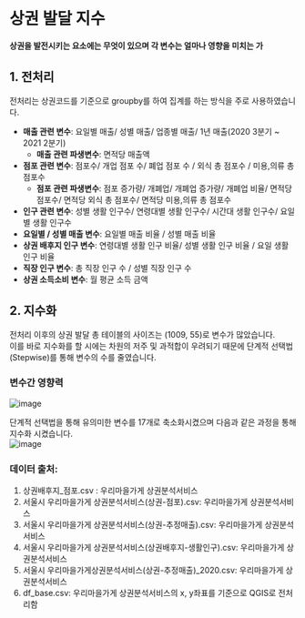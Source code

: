 # 상권 발달 지수

**상권을 발전시키는 요소에는 무엇이 있으며 각 변수는 얼마나 영향을 미치는 가**

## 1. 전처리

전처리는 상권코드를 기준으로 groupby를 하여 집계를 하는 방식을 주로 사용하였습니다.

- **매출 관련 변수**: 요일별 매출/ 성별 매출/ 업종별 매출/ 1년 매출(2020 3분기 ~ 2021 2분기)
  - **매출 관련 파생변수**: 면적당 매출액
- **점포 관련 변수**: 점포수/ 개업 점포 수/ 폐업 점포 수 / 외식 총 점포수 / 미용,의류 총 점포수
  - **점포 관련 파생변수**: 점포 증가량/ 개폐업/ 개폐업 증가량/ 개폐업 비율/ 면적당 점포수/ 면적당 외식 총 점포수/ 면적당 미용,의류 총 점포수
- **인구 관련 변수**: 성별 생활 인구수/ 연령대별 생활 인구수/ 시간대 생활 인구수/ 요일별 생활 인구수
- **요일별 / 성별 매출 변수**: 요일별 매출 비율 / 성별 매출 비율
- **상권 배후지 인구 변수**: 연령대별 생활 인구 비율/ 성별 생활 인구 비율 / 요일 생활 인구 비율
- **직장 인구 변수**: 총 직장 인구 수 / 성별 직장 인구 수
- **상권 소득소비 변수**: 월 평균 소득 금액

## 2. 지수화

전처리 이후의 상권 발달 총 테이블의 사이즈는 (1009, 55)로 변수가 많았습니다.  
이를 바로 지수화를 할 시에는 차원의 저주 및 과적합이 우려되기 때문에 단계적 선택법(Stepwise)를 통해 변수의 수를 줄였습니다.  
### 변수간 영향력
![image](https://user-images.githubusercontent.com/70187490/147397799-f8eab8e1-3e0a-4a65-aa90-94d374953e67.png)

단계적 선택법을 통해 유의미한 변수를 17개로 축소화시켰으며 다음과 같은 과정을 통해 지수화 시켰습니다.  
![image](https://user-images.githubusercontent.com/70187490/147397769-d42fbd4d-521b-44a4-bea4-b0661c255b98.png)

### 데이터 출처:
1. 상권배후지_점포.csv    : 우리마을가게 상권분석서비스
2. 서울시 우리마을가게 상권분석서비스(상권-점포).csv: 우리마을가게 상권분석서비스
3. 서울시 우리마을가게 상권분석서비스(상권-추정매출).csv: 우리마을가게 상권분석서비스
4. 서울시 우리마을가게 상권분석서비스(상권배후지-생활인구).csv: 우리마을가게 상권분석서비스
5. 서울시 우리마을가게상권분석서비스(상권-추정매출)_2020.csv: 우리마을가게 상권분석서비스
6. df_base.csv: 우리마을가게 상권분석서비스의 x, y좌표를 기준으로 QGIS로 전처리함
